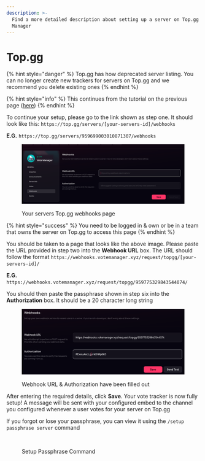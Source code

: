 ```yaml
---
description: >-
  Find a more detailed description about setting up a server on Top.gg with Vote
  Manager
---
```


# Top.gg

{% hint style="danger" %}
Top.gg has how deprecated server listing. You can no longer create new trackers for servers on Top.gg and we recommend you delete existing ones&#x20;
{% endhint %}

{% hint style="info" %}
This continues from the tutorial on the previous page ([here](../../bots/create/))
{% endhint %}

To continue your setup, please go to the link shown as step one. It should look like this: `https://top.gg/servers/[your-servers-id]/webhooks`

**E.G.** `https://top.gg/servers/959699003010871307/webhooks`

<figure><img src="../../.gitbook/assets/topgg-1.png" alt=""><figcaption><p>Your servers Top.gg webhooks page</p></figcaption></figure>

{% hint style="success" %}
You need to be logged in & own or be in a team that owns the server on Top.gg to access this page
{% endhint %}

You should be taken to a page that looks like the above image. Please paste the URL provided in step two into the **Webhook URL** box. The URL should follow the format `https://webhooks.votemanager.xyz/request/topgg/[your-servers-id]/`

**E.G.** `https://webhooks.votemanager.xyz/request/topgg/959775329843544074/`

You should then paste the passphrase shown in step six into the **Authorization** box. It should be a 20 character long string

<figure><img src="../../.gitbook/assets/topgg-2.png" alt=""><figcaption><p>Webhook URL &#x26; Authorization have been filled out</p></figcaption></figure>

After entering the required details, click **Save**. Your vote tracker is now fully setup! A message will be sent with your configured embed to the channel you configured whenever a user votes for your server on Top.gg

If you forgot or lose your passphrase, you can view it using the `/setup passphrase server` command

<figure><img src="../../.gitbook/assets/Server Top.gg #3.png" alt=""><figcaption><p>Setup Passphrase Command</p></figcaption></figure>
